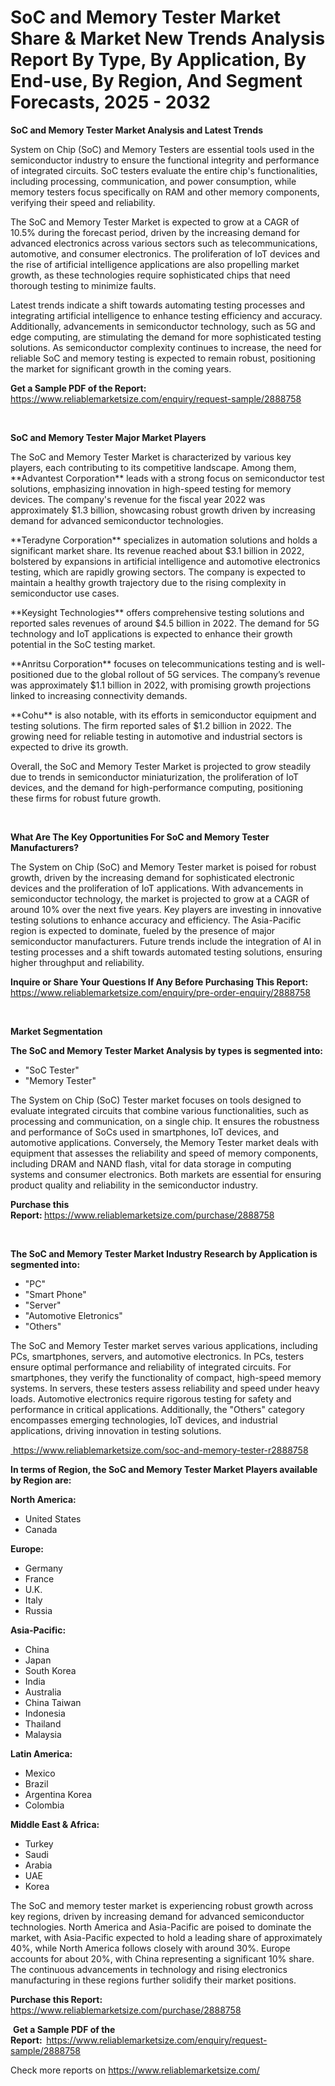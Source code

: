 <p><h1>SoC and Memory Tester Market Share & Market New Trends Analysis Report By Type, By Application, By End-use, By Region, And Segment Forecasts, 2025 - 2032</h1></p><p><strong>SoC and Memory Tester Market Analysis and Latest Trends</strong></p>
<p><p>System on Chip (SoC) and Memory Testers are essential tools used in the semiconductor industry to ensure the functional integrity and performance of integrated circuits. SoC testers evaluate the entire chip's functionalities, including processing, communication, and power consumption, while memory testers focus specifically on RAM and other memory components, verifying their speed and reliability.</p><p>The SoC and Memory Tester Market is expected to grow at a CAGR of 10.5% during the forecast period, driven by the increasing demand for advanced electronics across various sectors such as telecommunications, automotive, and consumer electronics. The proliferation of IoT devices and the rise of artificial intelligence applications are also propelling market growth, as these technologies require sophisticated chips that need thorough testing to minimize faults.</p><p>Latest trends indicate a shift towards automating testing processes and integrating artificial intelligence to enhance testing efficiency and accuracy. Additionally, advancements in semiconductor technology, such as 5G and edge computing, are stimulating the demand for more sophisticated testing solutions. As semiconductor complexity continues to increase, the need for reliable SoC and memory testing is expected to remain robust, positioning the market for significant growth in the coming years.</p></p>
<p><strong>Get a Sample PDF of the Report:&nbsp;</strong> <a href="https://www.reliablemarketsize.com/enquiry/request-sample/2888758?utm_campaign=3069&utm_medium=2&utm_source=Github&utm_content=ia&utm_term=14032025&utm_id=soc-and-memory-tester">https://www.reliablemarketsize.com/enquiry/request-sample/2888758</a></p>
<p>&nbsp;</p>
<p><strong>SoC and Memory Tester Major Market Players</strong></p>
<p><p>The SoC and Memory Tester Market is characterized by various key players, each contributing to its competitive landscape. Among them, **Advantest Corporation** leads with a strong focus on semiconductor test solutions, emphasizing innovation in high-speed testing for memory devices. The company's revenue for the fiscal year 2022 was approximately $1.3 billion, showcasing robust growth driven by increasing demand for advanced semiconductor technologies.</p><p>**Teradyne Corporation** specializes in automation solutions and holds a significant market share. Its revenue reached about $3.1 billion in 2022, bolstered by expansions in artificial intelligence and automotive electronics testing, which are rapidly growing sectors. The company is expected to maintain a healthy growth trajectory due to the rising complexity in semiconductor use cases.</p><p>**Keysight Technologies** offers comprehensive testing solutions and reported sales revenues of around $4.5 billion in 2022. The demand for 5G technology and IoT applications is expected to enhance their growth potential in the SoC testing market.</p><p>**Anritsu Corporation** focuses on telecommunications testing and is well-positioned due to the global rollout of 5G services. The company’s revenue was approximately $1.1 billion in 2022, with promising growth projections linked to increasing connectivity demands.</p><p>**Cohu** is also notable, with its efforts in semiconductor equipment and testing solutions. The firm reported sales of $1.2 billion in 2022. The growing need for reliable testing in automotive and industrial sectors is expected to drive its growth.</p><p>Overall, the SoC and Memory Tester Market is projected to grow steadily due to trends in semiconductor miniaturization, the proliferation of IoT devices, and the demand for high-performance computing, positioning these firms for robust future growth.</p></p>
<p>&nbsp;</p>
<p><strong>What Are The Key Opportunities For SoC and Memory Tester Manufacturers?</strong></p>
<p><p>The System on Chip (SoC) and Memory Tester market is poised for robust growth, driven by the increasing demand for sophisticated electronic devices and the proliferation of IoT applications. With advancements in semiconductor technology, the market is projected to grow at a CAGR of around 10% over the next five years. Key players are investing in innovative testing solutions to enhance accuracy and efficiency. The Asia-Pacific region is expected to dominate, fueled by the presence of major semiconductor manufacturers. Future trends include the integration of AI in testing processes and a shift towards automated testing solutions, ensuring higher throughput and reliability.</p></p>
<p><strong>Inquire or Share Your Questions If Any Before Purchasing This Report:</strong> <a href="https://www.reliablemarketsize.com/enquiry/pre-order-enquiry/2888758?utm_campaign=3069&utm_medium=2&utm_source=Github&utm_content=ia&utm_term=14032025&utm_id=soc-and-memory-tester">https://www.reliablemarketsize.com/enquiry/pre-order-enquiry/2888758</a></p>
<p>&nbsp;</p>
<p><strong>Market Segmentation</strong></p>
<p><strong>The SoC and Memory Tester Market Analysis by types is segmented into:</strong></p>
<p><ul><li>"SoC Tester"</li><li>"Memory Tester"</li></ul></p>
<p><p>The System on Chip (SoC) Tester market focuses on tools designed to evaluate integrated circuits that combine various functionalities, such as processing and communication, on a single chip. It ensures the robustness and performance of SoCs used in smartphones, IoT devices, and automotive applications. Conversely, the Memory Tester market deals with equipment that assesses the reliability and speed of memory components, including DRAM and NAND flash, vital for data storage in computing systems and consumer electronics. Both markets are essential for ensuring product quality and reliability in the semiconductor industry.</p></p>
<p><strong>Purchase this Report:&nbsp;</strong><a href="https://www.reliablemarketsize.com/purchase/2888758?utm_campaign=3069&utm_medium=2&utm_source=Github&utm_content=ia&utm_term=14032025&utm_id=soc-and-memory-tester">https://www.reliablemarketsize.com/purchase/2888758</a></p>
<p>&nbsp;</p>
<p><strong>The SoC and Memory Tester Market Industry Research by Application is segmented into:</strong></p>
<p><ul><li>"PC"</li><li>"Smart Phone"</li><li>"Server"</li><li>"Automotive Eletronics"</li><li>"Others"</li></ul></p>
<p><p>The SoC and Memory Tester market serves various applications, including PCs, smartphones, servers, and automotive electronics. In PCs, testers ensure optimal performance and reliability of integrated circuits. For smartphones, they verify the functionality of compact, high-speed memory systems. In servers, these testers assess reliability and speed under heavy loads. Automotive electronics require rigorous testing for safety and performance in critical applications. Additionally, the "Others" category encompasses emerging technologies, IoT devices, and industrial applications, driving innovation in testing solutions.</p></p>
<p><a href="https://www.reliablemarketsize.com/soc-and-memory-tester-r2888758?utm_campaign=3069&utm_medium=2&utm_source=Github&utm_content=ia&utm_term=14032025&utm_id=soc-and-memory-tester">&nbsp;https://www.reliablemarketsize.com/soc-and-memory-tester-r2888758</a></p>
<p><strong>In terms of Region, the SoC and Memory Tester Market Players available by Region are:</strong></p>
<p>
    <p> <strong> North America: </strong>
        <ul>
            <li>United States</li>
            <li>Canada</li>
        </ul>
        </p> 
    <p> <strong> Europe: </strong>
        <ul>
            <li>Germany</li>
            <li>France</li>
            <li>U.K.</li>
            <li>Italy</li>
            <li>Russia</li>
        </ul>
        </p> 
    <p> <strong> Asia-Pacific: </strong>
        <ul>
            <li>China</li>
            <li>Japan</li>
            <li>South Korea</li>
            <li>India</li>
            <li>Australia</li>
            <li>China Taiwan</li>
            <li>Indonesia</li>
            <li>Thailand</li>
            <li>Malaysia</li>
        </ul>
        </p> 
    <p> <strong> Latin America: </strong>
        <ul>
            <li>Mexico</li>
            <li>Brazil</li>
            <li>Argentina Korea</li>
            <li>Colombia</li>
        </ul>
        </p> 
    <p> <strong> Middle East & Africa: </strong>
        <ul>
            <li>Turkey</li>
            <li>Saudi</li>
            <li>Arabia</li>
            <li>UAE</li>
            <li>Korea</li>
        </ul>
    </p>
    </p>
<p><p>The SoC and memory tester market is experiencing robust growth across key regions, driven by increasing demand for advanced semiconductor technologies. North America and Asia-Pacific are poised to dominate the market, with Asia-Pacific expected to hold a leading share of approximately 40%, while North America follows closely with around 30%. Europe accounts for about 20%, with China representing a significant 10% share. The continuous advancements in technology and rising electronics manufacturing in these regions further solidify their market positions.</p></p>
<p><strong>Purchase this Report: </strong><a href="https://www.reliablemarketsize.com/purchase/2888758?utm_campaign=3069&utm_medium=2&utm_source=Github&utm_content=ia&utm_term=14032025&utm_id=soc-and-memory-tester">https://www.reliablemarketsize.com/purchase/2888758</a></p>
<p>&nbsp;<strong>Get a Sample PDF of the Report:&nbsp;&nbsp;</strong><a href="https://www.reliablemarketsize.com/enquiry/request-sample/2888758?utm_campaign=3069&utm_medium=2&utm_source=Github&utm_content=ia&utm_term=14032025&utm_id=soc-and-memory-tester">https://www.reliablemarketsize.com/enquiry/request-sample/2888758</a></p>
<p><strong></strong></p>
<p>Check more reports on <a href="https://www.reliablemarketsize.com/?utm_campaign=3069&utm_medium=2&utm_source=Github&utm_content=ia&utm_term=14032025&utm_id=soc-and-memory-tester">https://www.reliablemarketsize.com/</a></p>
